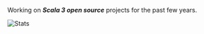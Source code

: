 Working on ***Scala 3 open source*** projects for the past few years.

<!-- Top Github commit number: ***13,397*** -->

![Stats](https://github-readme-stats.vercel.app/api?username=objektwerks&show_icons=true&hide_border=true)

